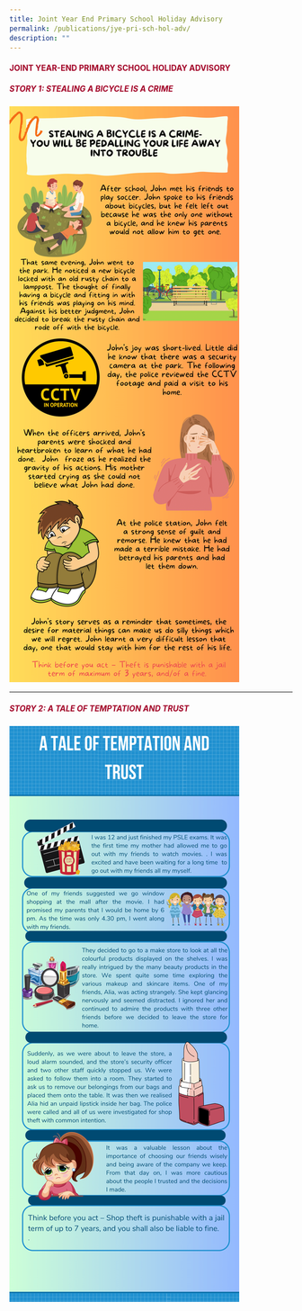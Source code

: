 ```yaml
---
title: Joint Year End Primary School Holiday Advisory
permalink: /publications/jye-pri-sch-hol-adv/
description: ""
---
```

#### <font style="color:#a20427;">JOINT YEAR-END PRIMARY SCHOOL HOLIDAY ADVISORY</font>

##### <font style="color:#a20427;">STORY 1: STEALING A BICYCLE IS A CRIME </font>

![](/images/stealing%20bicycle%20is%20a%20crime%20(3).png)

<hr>

##### <font style="color:#a20427;">STORY 2: A TALE OF TEMPTATION AND TRUST </font>

![](/images/a%20tale%20of%20temptation%20and%20trust%20(3).png)